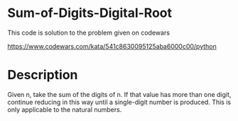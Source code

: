 # Sum-of-Digits-Digital-Root

This code is solution to the problem given on codewars 

https://www.codewars.com/kata/541c8630095125aba6000c00/python

# Description 

Given n, take the sum of the digits of n. If that value has more than one digit, continue reducing in this way until a single-digit number is produced. This is only applicable to the natural numbers.
